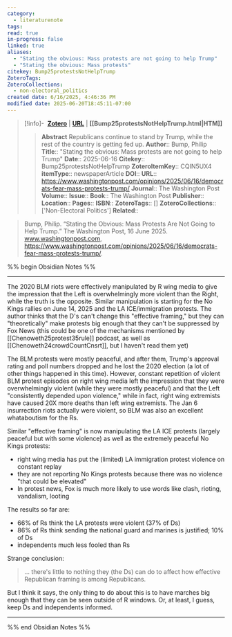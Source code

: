 ```yaml
---
category:
  - literaturenote
tags: 
read: true
in-progress: false
linked: true
aliases:
  - "Stating the obvious: Mass protests are not going to help Trump"
  - "Stating the obvious: Mass protests"
citekey: Bump25protestsNotHelpTrump
ZoteroTags: 
ZoteroCollections:
  - non-electoral_politics
created date: 6/16/2025, 4:46:36 PM
modified date: 2025-06-20T18:45:11-07:00
---
```


> [!info]- &nbsp;[**Zotero**](zotero://select/library/items/CQIN5UX4)  | [**URL**](https://www.washingtonpost.com/opinions/2025/06/16/democrats-fear-mass-protests-trump/) | **[[Bump25protestsNotHelpTrump.html|HTM]]**
>> **Abstract**
> Republicans continue to stand by Trump, while the rest of the country is getting fed up.
> > **Author**:: Bump, Philip
> **Title**:: "Stating the obvious: Mass protests are not going to help Trump"
> **Date**:: 2025-06-16
> **Citekey**:: Bump25protestsNotHelpTrump
> **ZoteroItemKey**:: CQIN5UX4
> **itemType**:: newspaperArticle
> **DOI**:: 
> **URL**:: https://www.washingtonpost.com/opinions/2025/06/16/democrats-fear-mass-protests-trump/
> **Journal**:: The Washington Post
> **Volume**:: 
> **Issue**:: 
> **Book**:: The Washington Post
> **Publisher**:: 
> **Location**:: 
> **Pages**:: 
> **ISBN**:: 
> **ZoteroTags**:: []
> **ZoteroCollections**:: ['Non-Electoral Politics']
> **Related**::

>  Bump, Philip. “Stating the Obvious: Mass Protests Are Not Going to Help Trump.” The Washington Post, 16 June 2025. www.washingtonpost.com, https://www.washingtonpost.com/opinions/2025/06/16/democrats-fear-mass-protests-trump/.

%% begin Obsidian Notes %%
___
The 2020 BLM riots were effectively manipulated by R wing media to give the impression that the Left is overwhelmingly more violent than the Right, while the truth is the opposite.  Similar manipulation is starting for the No Kings rallies on June 14, 2025 and the LA ICE/immigration protests.  The author thinks that the D's can't change this "effective framing," but they can "theoretically" make protests big enough that they can't be suppressed by Fox News (this could be one of the mechanisms mentioned by [[Chenoweth25protest35rule]] podcast, as well as [[Chenoweth24crowdCountCnsrt]], but I haven't read them yet)

The BLM protests were mostly peaceful, and after them, Trump's approval rating and poll numbers dropped and he lost the 2020 election (a lot of other things happened in this time).  However, constant repetition of violent BLM protest episodes on right wing media left the impression that they were overwhelmingly violent (while they were mostly peaceful) and that the Left "consistently depended upon violence," while in fact, right wing extremists have caused 20X more deaths than left wing extremists.  The Jan 6 insurrection riots actually were violent, so BLM was also an excellent whataboutism for the Rs.

Similar "effective framing" is now manipulating the LA ICE protests (largely peaceful but with some violence) as well as the extremely peaceful No Kings protests:
- right wing media has put the (limited) LA immigration protest violence on constant replay
- they are not reporting No Kings protests because there was no violence "that could be elevated"
- In protest news, Fox is much more likely to use words like clash, rioting, vandalism, looting
  
The results so far are:
- 66% of Rs think the LA protests were violent (37% of Ds)
- 86% of Rs think sending the national guard and marines is justified; 10% of Ds
- independents much less fooled than Rs

Strange conclusion:
> ... there's little to nothing they (the Ds) can do to affect how effective Republican framing is among Republicans. 

But I think it says, the only thing to do about this is to have marches big enough that they can be seen outside of R windows.  Or, at least, I guess, keep Ds and independents informed.

___
%% end Obsidian Notes %%
